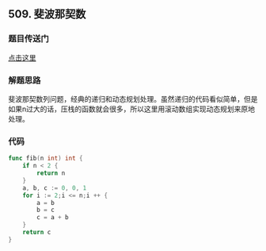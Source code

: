 ## 509. 斐波那契数

### 题目传送门

[点击这里](https://leetcode.cn/problems/fibonacci-number/)

### 解题思路

斐波那契数列问题，经典的递归和动态规划处理。虽然递归的代码看似简单，但是如果n过大的话，压栈的函数就会很多，所以这里用滚动数组实现动态规划来原地处理。

### 代码

```go
func fib(n int) int {
    if n < 2 {
        return n
    }
    a, b, c := 0, 0, 1
    for i := 2;i <= n;i ++ {
        a = b
        b = c 
        c = a + b
    }
    return c
}
```